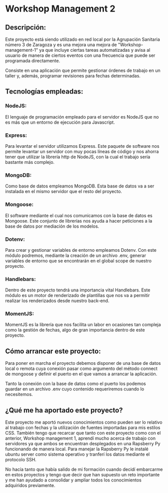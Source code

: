 # Workshop Management 2

## Descripción:

Este proyecto está siendo utilizado en red local por la Agrupación Sanitaria número 3 de Zaragoza y es una mejora una mejora de "Workshop-management-1" ya que incluye ciertas tareas automatizadas y avisa al usuario de manera de ciertos eventos con una frecuencia que puede ser programada directamente.

Consiste en una aplicación que permite gestionar órdenes de trabajo en un taller y, además, programar revisiones para fechas determinadas.

## Tecnologías empleadas:

### NodeJS:

El lenguaje de programación empleado para el servidor es NodeJS que no es más que un entorno de ejecución para Javascript.

### Express:

Para levantar el servidor utilizamos Express. Este paquete de software nos permite levantar un servidor con muy pocas líneas de código y nos ahorra tener que utilizar la librería http de NodeJS, con la cual el trabajo sería bastante más complejo.

### MongoDB:

Como base de datos empleamos MongoDB. Esta base de datos va a ser instalada en el mismo servidor que el resto del proyecto.

### Mongoose:

El software mediante el cual nos comunicamos con la base de datos es Mongoose. Este conjunto de librerías nos ayuda a hacer peticiones a la base de datos por mediación de los modelos.

### Dotenv:

Para crear y gestionar variables de entorno empleamos Dotenv. Con este módulo podremos, mediante la creación de un archivo .env, generar variables de entorno que se encontrarán en el global scope de nuestro proyecto.

### Handlebars:

Dentro de este proyecto tendrá una importancia vital Handlebars. Este módulo es un motor de renderizado de plantillas que nos va a permitir realizar los renderizados desde nuestro back-end.

### MomentJS:

MomentJS es la librería que nos facilita un labor en ocasiones tan compleja como la gestión de fechas, algo de gran importancia dentro de este proyecto.

## Cómo arrancar este proyecto:

Para poner en marcha el proyecto debemos disponer de una base de datos local o remota cuya conexión pasar como argumento del método connect de mongoose y definir el puerto en el que vamos a arrancar la aplicación.

Tanto la conexión con la base de datos como el puerto los podemos guardar en un archivo .env cuyo contenido requeriremos cuando lo necesitemos.

## ¿Qué me ha aportado este proyecto?

Este proyecto me aportó nuevos conocimientos como pueden ser lo relativo al trabajo con fechas y la utilización de fuentes importadas para mis estilos CSS. También tengo que recarcar que tanto con este proyecto como con el anterior, Workshop management 1, aprendí mucho acerca de trabajo con servidores ya que ambos se encuentran desplegados en una Rapsberry Py funcionando de manera local. Para manejar la Rapsberry Py le instalé ubuntu server como sistema operativo y tranferí los datos mediante el protocolo SSH.

No hacía tanto que había salido de mi formación cuando decidí embarcarme en estos proyectos y tengo que decir que han supuesto un reto importante y me han ayudado a consolidar y ampliar todos los conocimientos adquiridos previamente.
